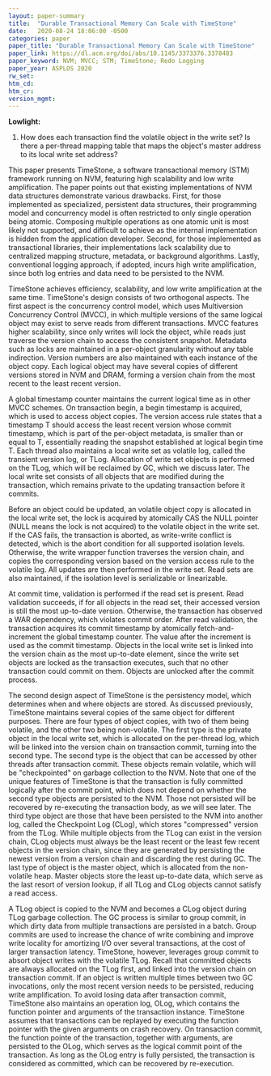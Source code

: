 ```yaml
---
layout: paper-summary
title:  "Durable Transactional Memory Can Scale with TimeStone"
date:   2020-08-24 18:06:00 -0500
categories: paper
paper_title: "Durable Transactional Memory Can Scale with TimeStone"
paper_link: https://dl.acm.org/doi/abs/10.1145/3373376.3378483
paper_keyword: NVM; MVCC; STM; TimeStone; Redo Logging
paper_year: ASPLOS 2020
rw_set:
htm_cd:
htm_cr:
version_mgmt:
---
```


**Lowlight:**

1. How does each transaction find the volatile object in the write set? Is there a per-thread mapping table that maps the 
   object's master address to its local write set address?

This paper presents TimeStone, a software transactional memory (STM) framework running on NVM, featuring high scalability 
and low write amplification. The paper points out that existing implementations of NVM data structures demonstrate various
drawbacks.
First, for those implemented as specialized, persistent data structures, their programming model and concurrency model
is often restricted to only single operation being atomic. Composing multiple operations as one atomic unit is most
likely not supported, and difficult to achieve as the internal implementation is hidden from the application developer.
Second, for those implemented as transactional libraries, their implementations lack scalability due to centralized 
mapping structure, metadata, or background algorithms. 
Lastly, conventional logging approach, if adopted, incurs high write amplification, since both log entries and data 
need to be persisted to the NVM.

TimeStone achieves efficiency, scalability, and low write amplification at the same time. TimeStone's design consists 
of two orthogonal aspects. The first aspect is the concurrency control model, which uses Multiversion Concurrency Control 
(MVCC), in which multiple versions of the same logical object may exist to serve reads from different transactions.
MVCC features higher scalability, since only writes will lock the object, while reads just traverse the version chain
to access the consistent snapshot.
Metadata such as locks are maintained in a per-object granularity without any table indirection.
Version numbers are also maintained with each instance of the object copy.
Each logical object may have several copies of different versions stored in NVM and DRAM, forming a version chain from
the most recent to the least recent version.

A global timestamp counter maintains the current logical time as in other MVCC schemes.
On transaction begin, a begin timestamp is acquired, which is used to access object copies. The version access rule states
that a timestamp T should access the least recent version whose commit timestamp, which is part of the per-object
metadata, is smaller than or equal to T, essentially reading the snapshot established at logical begin time T.
Each thread also maintains a local write set as volatile log, called the transient version log, or TLog. Allocation of 
write set objects is performed on the TLog, which will be reclaimed by GC, which we discuss later. 
The local write set consists of all objects that are modified during the transaction, which remains private to the 
updating transaction before it commits.

Before an object could be updated, an volatile object copy is allocated in the local write set, the lock is acquired by 
atomically CAS the NULL pointer (NULL means the lock is not acquired) to the volatile object in the write set. If the CAS 
fails, the transaction is aborted, as write-write conflict is detected, which is the abort condition for all supported 
isolation levels. Otherwise, the write wrapper function traverses the version chain, and copies the corresponding version 
based on the version access rule to the volatile log. All updates are then performed in the write set.
Read sets are also maintained, if the isolation level is serializable or linearizable.

At commit time, validation is performed if the read set is present. Read validation succeeds, if for all objects in the 
read set, their accessed version is still the most up-to-date version. Otherwise, the transaction has observed a 
WAR dependency, which violates commit order. After read validation, the transaction acquires its commit timestamp by atomically
fetch-and-increment the global timestamp counter. The value after the increment is used as the commit timestamp.
Objects in the local write set is linked into the version chain as the most up-to-date element, since the write set 
objects are locked as the transaction executes, such that no other transaction could commit on them.
Objects are unlocked after the commit process.

The second design aspect of TimeStone is the persistency model, which determines when and where objects are stored. 
As discussed previously, TimeStone maintains several copies of the same object for different purposes. There are four
types of object copies, with two of them being volatile, and the other two being non-volatile. The first type is
the private object in the local write set, which is allocated on the per-thread log, which will be linked into the 
version chain on transaction commit, turning into the second type. The second type is the object that can
be accessed by other threads after transaction commit. These objects remain volatile, which will be "checkpointed"
on garbage collection to the NVM. Note that one of the unique features of TimeStone is that the transaction is 
fully committed logically after the commit point, which does not depend on whether the second type objects are persisted 
to the NVM. Those not persisted will be recovered by re-executing the transaction body, as we will see later.
The third type object are those that have been persisted to the NVM into another log, called the Checkpoint Log (CLog),
which stores "compressed" version from the TLog. While multiple objects from the TLog can exist in the version chain, 
CLog objects must always be the least recent or the least few recent objects in the version chain, since they are 
generated by persisting the newest version from a version chain and discarding the rest during GC.
The last type of object is the master object, which is allocated from the non-volatile heap. Master objects store the 
least up-to-date data, which serve as the last resort of version lookup, if all TLog and CLog objects cannot satisfy
a read access.

A TLog object is copied to the NVM and becomes a CLog object during TLog garbage collection. The GC process is similar
to group commit, in which dirty data from multiple transactions are persisted in a batch. Group commits are used to increase
the chance of write combining and improve write locality for amortizing I/O over several transactions, at the cost
of larger transaction latency. TimeStone, however, leverages group commit to absort object writes with the volatile TLog.
Recall that committed objects are always allocated on the TLog first, and linked into the version chain on transaction 
commit. If an object is written multiple times between two GC invocations, only the most recent version needs to be 
persisted, reducing write amplification. To avoid losing data after transaction commit, TimeStone also maintains an
operation log, OLog, which contains the function pointer and arguments of the transaction instance. TimeStone assumes
that transactions can be replayed by executing the function pointer with the given arguments on crash recovery.
On transaction commit, the function pointe of the transaction, together with arguments, are persisted to the OLog,
which serves as the logical commit point of the transaction. As long as the OLog entry is fully persisted, the 
transaction is considered as committed, which can be recovered by re-execution.
